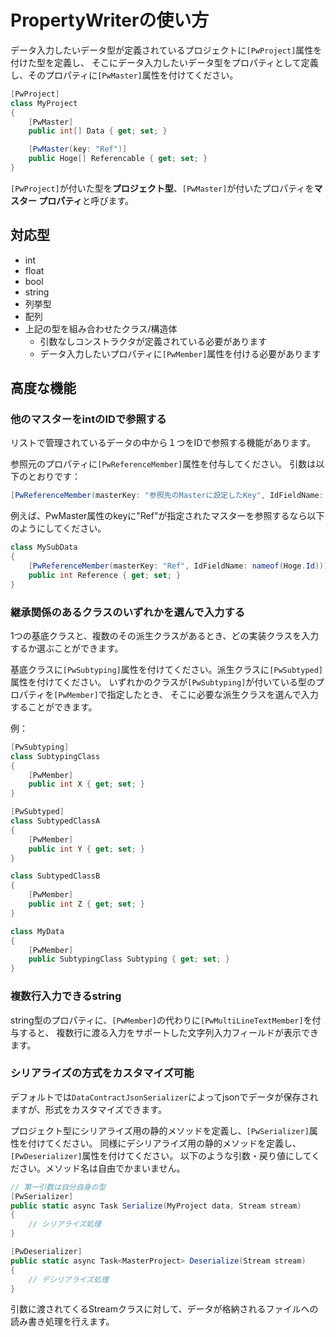 # PropertyWriterの使い方

データ入力したいデータ型が定義されているプロジェクトに`[PwProject]`属性を付けた型を定義し、
そこにデータ入力したいデータ型をプロパティとして定義し、そのプロパティに`[PwMaster]`属性を付けてください。

```csharp
[PwProject]
class MyProject
{
    [PwMaster]
    public int[] Data { get; set; }

    [PwMaster(key: "Ref")]
    public Hoge[] Referencable { get; set; }
}
```

`[PwProject]`が付いた型を**プロジェクト型**、`[PwMaster]`が付いたプロパティを**マスター プロパティ**と呼びます。

## 対応型

* int
* float
* bool
* string
* 列挙型
* 配列
* 上記の型を組み合わせたクラス/構造体
    * 引数なしコンストラクタが定義されている必要があります
    * データ入力したいプロパティに`[PwMember]`属性を付ける必要があります

## 高度な機能

### 他のマスターをintのIDで参照する

リストで管理されているデータの中から１つをIDで参照する機能があります。

参照元のプロパティに`[PwReferenceMember]`属性を付与してください。
引数は以下のとおりです：

```csharp
[PwReferenceMember(masterKey: "参照先のMasterに設定したKey", IdFieldName: "参照先の型のIDを表すプロパティ名")]
```

例えば、PwMaster属性のkeyに"Ref"が指定されたマスターを参照するなら以下のようにしてください。

```csharp
class MySubData
{
    [PwReferenceMember(masterKey: "Ref", IdFieldName: nameof(Hoge.Id))]
    public int Reference { get; set; }
}
```

### 継承関係のあるクラスのいずれかを選んで入力する

1つの基底クラスと、複数のその派生クラスがあるとき、どの実装クラスを入力するか選ぶことができます。

基底クラスに`[PwSubtyping]`属性を付けてください。派生クラスに`[PwSubtyped]`属性を付けてください。
いずれかのクラスが`[PwSubtyping]`が付いている型のプロパティを`[PwMember]`で指定したとき、
そこに必要な派生クラスを選んで入力することができます。

例：

```csharp
[PwSubtyping]
class SubtypingClass
{
    [PwMember]
    public int X { get; set; }
}

[PwSubtyped]
class SubtypedClassA
{
    [PwMember]
    public int Y { get; set; }
}

class SubtypedClassB
{
    [PwMember]
    public int Z { get; set; }
}

class MyData
{
    [PwMember]
    public SubtypingClass Subtyping { get; set; }
}
```

### 複数行入力できるstring

string型のプロパティに、`[PwMember]`の代わりに`[PwMultiLineTextMember]`を付与すると、
複数行に渡る入力をサポートした文字列入力フィールドが表示できます。

### シリアライズの方式をカスタマイズ可能

デフォルトでは`DataContractJsonSerializer`によってjsonでデータが保存されますが、形式をカスタマイズできます。

プロジェクト型にシリアライズ用の静的メソッドを定義し、`[PwSerializer]`属性を付けてください。
同様にデシリアライズ用の静的メソッドを定義し、`[PwDeserializer]`属性を付けてください。
以下のような引数・戻り値にしてください。メソッド名は自由でかまいません。

```csharp
// 第一引数は自分自身の型
[PwSerializer]
public static async Task Serialize(MyProject data, Stream stream)
{
    // シリアライズ処理
}

[PwDeserializer]
public static async Task<MasterProject> Deserialize(Stream stream)
{
    // デシリアライズ処理
}
```

引数に渡されてくるStreamクラスに対して、データが格納されるファイルへの読み書き処理を行えます。
